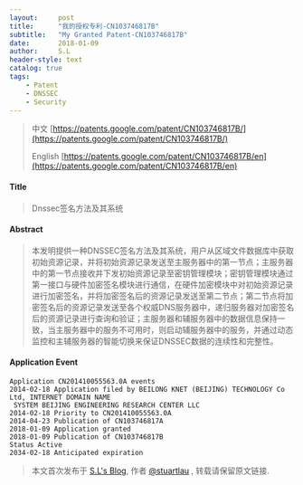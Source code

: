 ```yaml
---
layout:     post
title:      "我的授权专利-CN103746817B"
subtitle:   "My Granted Patent-CN103746817B"
date:       2018-01-09
author:     S.L
header-style: text
catalog: true
tags:
    - Patent
    - DNSSEC
    - Security
---
```

> 中文 [https://patents.google.com/patent/CN103746817B/](https://patents.google.com/patent/CN103746817B/)
>
> English [https://patents.google.com/patent/CN103746817B/en](https://patents.google.com/patent/CN103746817B/en)

#### Title
> Dnssec签名方法及其系统



#### Abstract
> 本发明提供一种DNSSEC签名方法及其系统，用户从区域文件数据库中获取初始资源记录，并将初始资源记录发送至主服务器中的第一节点；主服务器中的第一节点接收并下发初始资源记录至密钥管理模块；密钥管理模块通过第一接口与硬件加密签名模块进行通信，在硬件加密模块中对初始资源记录进行加密签名，并将加密签名后的资源记录发送至第二节点；第二节点将加密签名后的资源记录发送至各个权威DNS服务器中，递归服务器对加密签名后的资源记录进行查询和验证；主服务器和辅服务器中的数据信息保持一致，当主服务器中的服务不可用时，则启动辅服务器中的服务，并通过动态监控和主辅服务器的智能切换来保证DNSSEC数据的连续性和完整性。




#### Application Event
```
Application CN201410055563.0A events 
2014-02-18 Application filed by BEILONG KNET (BEIJING) TECHNOLOGY Co Ltd, INTERNET DOMAIN NAME
 SYSTEM BEIJING ENGINEERING RESEARCH CENTER LLC
2014-02-18 Priority to CN201410055563.0A
2014-04-23 Publication of CN103746817A
2018-01-09 Application granted
2018-01-09 Publication of CN103746817B
Status Active
2034-02-18 Anticipated expiration
```
> 本文首次发布于 [S.L's Blog](http://elsef.com), 作者 [@stuartlau](http://github.com/stuartlau) ,
转载请保留原文链接.
